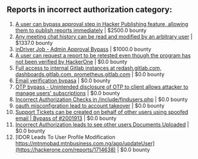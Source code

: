 ## Reports in incorrect authorization category:
1. [A user can bypass approval step in Hacker Publishing feature, allowing them to publish reports immediately](https://hackerone.com/reports/452959) | $2500.0 bounty
2. [Any meeting chat history can be read and modified by an arbitrary user](https://hackerone.com/reports/1038658) | $1337.0 bounty
3. [inDriver Job - Admin Approval Bypass](https://hackerone.com/reports/1861487) | $1000.0 bounty
4. [A user can request a report to be retested even though the program has not been verified by HackerOne](https://hackerone.com/reports/448078) | $0.0 bounty
5. [Full access to internal Gitlab instances at redash.gitlab.com, dashboards.gitlab.com, prometheus.gitlab.com](https://hackerone.com/reports/498964) | $0.0 bounty
6. [Email verification bypasa](https://hackerone.com/reports/763458) | $0.0 bounty
7. [OTP bypass - Unintended disclosure of OTP to client allows attacker to manage users' subscriptions](https://hackerone.com/reports/777957) | $0.0 bounty
8. [Incorrect Authorization Checks in /include/findusers.php](https://hackerone.com/reports/1081137) | $0.0 bounty
9. [oauth misconfigration lead to account takeover](https://hackerone.com/reports/1815463) | $0.0 bounty
10. [Support Tickets can be created on behalf of other users using spoofed email | Bypass of #2001913](https://hackerone.com/reports/2109382) | $0.0 bounty
11. [Incorrect Authorization leads to see other users Documents Uploaded](https://hackerone.com/reports/2214049) | $0.0 bounty
12. [IDOR Leads To  User Profile Modification https://mtnmobad.mtnbusiness.com.ng/app/updateUser](https://hackerone.com/reports/1714638) | $0.0 bounty